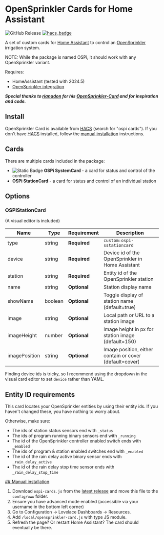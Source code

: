 # OpenSprinkler Cards for Home Assistant

![GitHub Release](https://img.shields.io/github/v/release/rlsgit/hacs-ospi-card)
[![hacs_badge](https://img.shields.io/badge/HACS-Default-orange.svg)](https://github.com/hacs/integration)

A set of custom cards for [Home Assistant][home-assistant] to control an [OpenSprinkler][opensprinkler] irrigation system.

NOTE: While the package is named OSPi, it should work with any OpenSprinkler variant.

Requires:

- HomeAssistant (tested with 2024.5)
- [OpenSprinkler integration][opensprinkler-integration]

**_Special thanks to [rianadon] for his [OpenSprinkler-Card] and for inspiration and code._**

## Install

OpenSprinkler Card is available from [HACS][hacs] (search for "ospi cards"). If you don't have [HACS][hacs] installed, follow the [manual installation](#manual) instructions.

## Cards

There are multiple cards included in the package:

- ![Static Badge](https://img.shields.io/badge/Coming%20Soon-yellow) **OSPi SystemCard** - a card for status and control of the controller
- **OSPi StationCard** - a card for status and control of an individual station

## Options

### OSPiStationCard

(A visual editor is included)

| Name          | Type    | Requirement  | Description                                             |
| ------------- | ------- | ------------ | ------------------------------------------------------- |
| type          | string  | **Required** | `custom:ospi-sstationcard`                              |
| device        | string  | **Required** | Device id of the OpenSprinkler in Home Assistant        |
| station       | string  | **Required** | Entity id of the OpenSprinkler station                  |
| name          | string  | **Optional** | Station display name                                    |
| showName      | boolean | **Optional** | Toggle display of station name (default=true)           |
| image         | string  | **Optional** | Local path or URL to a station image                    |
| imageHeight   | number  | **Optional** | Image height in px for station image (default=150)      |
| imagePosition | string  | **Optional** | Image position, either contain or cover (default=cover) |

Finding device ids is tricky, so I recommend using the dropdown in the visual card editor to set `device` rather than YAML.

## Entity ID requirements

This card locates your OpenSprinkler entities by using their entity ids. If you haven't changed these, you have nothing to worry about.

Otherwise, make sure:

- The ids of station status sensors end with `_status`
- The ids of program running binary sensors end with `_running`
- The id of the OpenSprinkler controller enabled switch ends with `_enabled`
- The ids of program & station enabled switches end with `_enabled`
- The id of the rain delay active binary sensor ends with `_rain_delay_active`
- The id of the rain delay stop time sensor ends with `_rain_delay_stop_time`

[## Manual installation](#manual)

1. Download `ospi-cards.js` from the [latest release][release] and move this file to the `config/www` folder.
2. Ensure you have advanced mode enabled (accessible via your username in the bottom left corner)
3. Go to Configuration -> Lovelace Dashboards -> Resources.
4. Add `/local/opensprinkler-card.js` with type JS module.
5. Refresh the page? Or restart Home Assistant? The card should eventually be there.

[home-assistant]: https://github.com/home-assistant/home-assistant
[opensprinkler]: https://opensprinkler.com
[opensprinkler-integration]: https://github.com/vinteo/hass-opensprinkler
[hacs]: https://hacs.xyz/
[release]: https://github.com/rlsgit/hacs-ospi-card/releases
[rianadon]: https://github.com/rianadon
[OpenSprinkler-Card]: https://github.com/rianadon/opensprinkler-card
